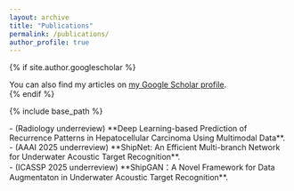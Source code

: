 ```yaml
---
layout: archive
title: "Publications"
permalink: /publications/
author_profile: true
---
```


{% if site.author.googlescholar %}
  <div class="wordwrap">You can also find my articles on <a href="{{site.author.googlescholar}}">my Google Scholar profile</a>.</div>
{% endif %}

{% include base_path %}

<!-- {% for post in site.publications reversed %}
  {% include archive-single.html %}
{% endfor %} -->
<div class='paper-box-text' markdown="1">
-	 (Radiology underreview) **Deep Learning-based Prediction of Recurrence Patterns in Hepatocellular Carcinoma Using Multimodal Data**.
</div>

<div class='paper-box-text' markdown="1">
-	 (AAAI 2025 underreview) **ShipNet: An Efficient Multi-branch Network for Underwater Acoustic Target Recognition**.
</div>

<div class='paper-box-text' markdown="1">
-	 (ICASSP 2025 underreview) **ShipGAN：A Novel Framework for Data Augmentaton in Underwater Acoustic Target Recognition**.
</div>